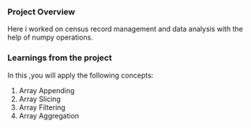 ### Project Overview

 Here i worked on census record management and data analysis with the help of numpy operations.


### Learnings from the project

 In this ,you will apply the following concepts:
1) Array Appending
2) Array Slicing
3) Array Filtering
4) Array Aggregation


